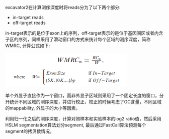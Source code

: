excavator2在计算测序深度时将reads分为了以下两个部分:
+ in-target reads
+ off-target reads

in-target表示的是位于exon上的序列，off-target表示的是位于基因间区或者内含子区的序列，同样采用了滑动窗口的方式来统计每个区域的测序深度，简称WMRC, 计算公式如下:

![](pics/20200611.png)

单个外显子直接作为一个窗口，而非外显子区域则采用了一个固定长度的窗口，分开统计不同区域的测序深度，并进行校正，校正的时候考虑了GC含量，不同区域的mappability, 外显子的大小等因素。

利用归一化之后的测序深度，计算对照样本和实验样本的log2 ratio值，然后采用HSLM segmentation算法划分segment, 最后通过FastCall算法预测每个segment的拷贝数情况。